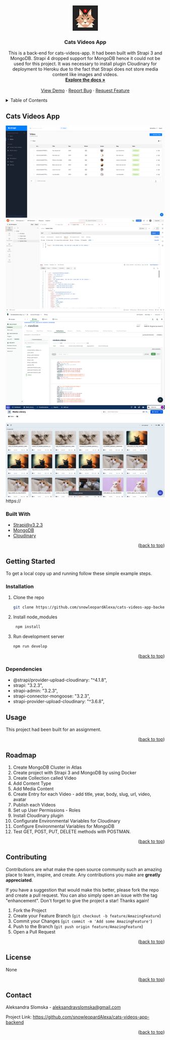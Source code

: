 <div id="top"></div>
<!-- PROJECT SHIELDS -->

<!-- PROJECT LOGO -->
<br />
<div align="center">
  <a href="https://github.com/snowleopardAlexa/cats-videos-app-backend">
    <img src="cat-logo.png" alt="Logo" width="80" height="80">
  </a>

<h3 align="center">Cats Videos App</h3>

  <p align="center">
    This is a back-end for cats-videos-app. It had been built with Strapi 3 and MongoDB. Strapi 4 dropped support for MongoDB hence it could not be used for this project. It was necessary to install plugin Cloudinary for deployment to Heroku due to the fact that Strapi does not store media content like images and videos. 
    <br />
    <a href="https://github.com/snowleopardAlexa/cats-videos-app-backend"><strong>Explore the docs »</strong></a>
    <br />
    <br />
    <a href="">View Demo</a>
    ·
    <a href="https://github.com/snowleopardAlexa/cats-videos-app-backend/issues">Report Bug</a>
    ·
    <a href="https://github.com/snowleopardAlexa/cats-videos-app-backend/issues">Request Feature</a>
  </p>
</div>



<!-- TABLE OF CONTENTS -->
<details>
  <summary>Table of Contents</summary>
  <ol>
    <li>
      <a href="#about-the-project">About The Project</a>
      <ul>
        <li><a href="#built-with">Built With</a></li>
      </ul>
    </li>
    <li>
      <a href="#getting-started">Getting Started</a>
      <ul>
        <li><a href="#installation">Installation</a></li>
        <li><a href="#dependencies">Dependencies</a></li>
      </ul>
    </li>
    <li><a href="#usage">Usage</a></li>
    <li><a href="#roadmap">Roadmap</a></li>
    <li><a href="#contributing">Contributing</a></li>
    <li><a href="#license">License</a></li>
    <li><a href="#contact">Contact</a></li>
    <li><a href="#acknowledgments">Acknowledgments</a></li>
  </ol>
</details>


<!-- ABOUT THE PROJECT -->
## Cats Videos App

![Alt text](strapi.png?raw=true "Cats Videos App") 
![Alt text](postman-1.png?raw=true "Cats Videos App") 
![Alt text](mongo.png?raw=true "Cats Videos App") 
![Alt text](cloud.png?raw=true "Cats Videos App") https://

### Built With

* [Strapi@v3.2.3](https://docs-v3.strapi.io/developer-docs/latest/getting-started/introduction.html)
* [MongoDB](https://www.mongodb.com/)
* [Cloudinary](https://cloudinary.com/)


<p align="right">(<a href="#top">back to top</a>)</p>


<!-- GETTING STARTED -->
## Getting Started

To get a local copy up and running follow these simple example steps.

### Installation

1. Clone the repo
   ```sh
   git clone https://github.com/snowleopardAlexa/cats-videos-app-backend.git
   ```
2. Install node_modules
   ```sh
    npm install
   ```
3. Run development server
    ```sh
    npm run develop
   ```

<p align="right">(<a href="#top">back to top</a>)</p>

### Dependencies

- @strapi/provider-upload-cloudinary: "^4.1.8",
- strapi: "3.2.3",
- strapi-admin: "3.2.3",
- strapi-connector-mongoose: "3.2.3",
- strapi-provider-upload-cloudinary: "^3.6.8",

<!-- USAGE EXAMPLES -->
## Usage

This project had been built for an assignment. 

<p align="right">(<a href="#top">back to top</a>)</p>


<!-- ROADMAP -->
## Roadmap
1. Create MongoDB Cluster in Atlas
2. Create project with Strapi 3 and MongoDB by using Docker
3. Create Collection called Video
4. Add Content Type
5. Add Media Content
6. Create Entry for each Video - add title, year, body, slug, url, video, avatar
7. Publish each Videos
8. Set up User Permissions - Roles
9. Install Cloudinary plugin
10. Configurate Environmental Variables for Cloudinary
11. Configure Environmental Variables for MongoDB
12. Test GET, POST, PUT, DELETE methods with POSTMAN. 

<p align="right">(<a href="#top">back to top</a>)</p>


<!-- CONTRIBUTING -->
## Contributing

Contributions are what make the open source community such an amazing place to learn, inspire, and create. Any contributions you make are **greatly appreciated**.

If you have a suggestion that would make this better, please fork the repo and create a pull request. You can also simply open an issue with the tag "enhancement".
Don't forget to give the project a star! Thanks again!

1. Fork the Project
2. Create your Feature Branch (`git checkout -b feature/AmazingFeature`)
3. Commit your Changes (`git commit -m 'Add some AmazingFeature'`)
4. Push to the Branch (`git push origin feature/AmazingFeature`)
5. Open a Pull Request

<p align="right">(<a href="#top">back to top</a>)</p>


<!-- LICENSE -->
## License

None

<p align="right">(<a href="#top">back to top</a>)</p>


<!-- CONTACT -->
## Contact

Aleksandra Slomska - aleksandravslomska@gmail.com

Project Link: https://github.com/snowleopardAlexa/cats-videos-app-backend

<p align="right">(<a href="#top">back to top</a>)</p>



<!-- MARKDOWN LINKS & IMAGES -->
<!-- https://www.markdownguide.org/basic-syntax/#reference-style-links -->
[contributors-shield]: https://img.shields.io/github/contributors/snowleopardAlexa/medium-clone.svg?style=for-the-badge
[contributors-url]: https://github.com/github_username/repo_name/graphs/contributors
[forks-shield]: https://img.shields.io/github/forks/github_username/repo_name.svg?style=for-the-badge
[forks-url]: https://github.com/github_username/repo_name/network/members
[stars-shield]: https://img.shields.io/github/stars/github_username/repo_name.svg?style=for-the-badge
[stars-url]: https://github.com/github_username/repo_name/stargazers
[issues-shield]: https://img.shields.io/github/issues/github_username/repo_name.svg?style=for-the-badge
[issues-url]: https://github.com/github_username/repo_name/issues
[license-shield]: https://img.shields.io/github/license/github_username/repo_name.svg?style=for-the-badge
[license-url]: https://github.com/github_username/repo_name/blob/master/LICENSE.txt
[linkedin-shield]: https://img.shields.io/badge/-LinkedIn-black.svg?style=for-the-badge&logo=linkedin&colorB=555
[linkedin-url]: https://linkedin.com/in/linkedin_username
[product-screenshot]: images/screenshot.png
